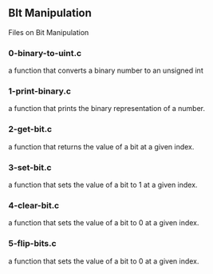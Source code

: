 ## BIt Manipulation
Files on Bit Manipulation
<br>
### 0-binary-to-uint.c
<p> a function that converts a binary number to an unsigned int </p>

### 1-print-binary.c 
<p> a function that prints the binary representation of a number. </p>

### 2-get-bit.c 
<p>  a function that returns the value of a bit at a given index. </p>

### 3-set-bit.c 
<p> a function that sets the value of a bit to 1 at a given index. </p>

### 4-clear-bit.c 
<p>  a function that sets the value of a bit to 0 at a given index. </p>

### 5-flip-bits.c
<p>  a function that sets the value of a bit to 0 at a given index. </p>

